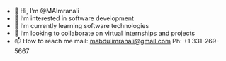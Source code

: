 - 👋 Hi, I’m @MAImranali
- 👀 I’m interested in software development
- 🌱 I’m currently learning software technologies
- 💞️ I’m looking to collaborate on virtual internships and projects
- 📫 How to reach me mail: mabdulimranali@gmail.com Ph: +1 331-269-5667

<!---
MAImranali/MAImranali is a ✨ special ✨ repository because its `README.md` (this file) appears on your GitHub profile.
You can click the Preview link to take a look at your changes.
--->
